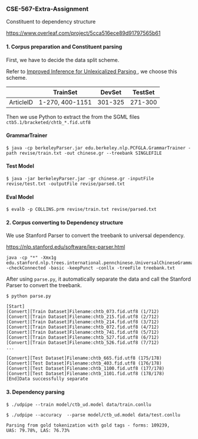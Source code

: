 ### CSE-567-Extra-Assignment

Constituent to dependency structure

https://www.overleaf.com/project/5cca516ece89d91797565b61

#### 1. Corpus preparation and Constituent parsing

First, we have to decide the data split scheme.

Refer to [Improved Inference for Unlexicalized Parsing
](http://www.coli.uni-saarland.de/~yzhang/rapt-ws1112/papers/petrov_2007.pdf), we choose this scheme.

|  | TrainSet | DevSet | TestSet |
| --- | --- | --- | --- |
| ArticleID | 1-270, 400-1151 | 301-325 | 271-300 |

Then we use Python to extract the <S> </S> from the SGML files `ctb5.1/bracketed/chtb_*.fid.utf8`

#### GrammarTrainer
```
$ java -cp berkeleyParser.jar edu.berkeley.nlp.PCFGLA.GrammarTrainer -path revise/train.txt -out chinese.gr --treebank SINGLEFILE
```

#### Test Model

```
$ java -jar berkeleyParser.jar -gr chinese.gr -inputFile revise/test.txt -outputFile revise/parsed.txt
```

#### Eval Model

```
$ evalb -p COLLINS.prm revise/train.txt revise/parsed.txt
```

#### 2. Corpus converting to Dependency structure

We use Stanford Parser to convert the treebank to universal dependency.

https://nlp.stanford.edu/software/lex-parser.html

```
java -cp "*" -Xmx1g edu.stanford.nlp.trees.international.pennchinese.UniversalChineseGrammaticalStructure -checkConnected -basic -keepPunct -conllx -treeFile treebank.txt
``` 

After using `parse.py`, it automatically separate the data and call the Stanford Parser to convert the treebank.

```
$ python parse.py

[Start]
[Convert][Train Dataset]Filename:chtb_073.fid.utf8 (1/712)
[Convert][Train Dataset]Filename:chtb_215.fid.utf8 (2/712)
[Convert][Train Dataset]Filename:chtb_214.fid.utf8 (3/712)
[Convert][Train Dataset]Filename:chtb_072.fid.utf8 (4/712)
[Convert][Train Dataset]Filename:chtb_741.fid.utf8 (5/712)
[Convert][Train Dataset]Filename:chtb_527.fid.utf8 (6/712)
[Convert][Train Dataset]Filename:chtb_526.fid.utf8 (7/712)
...

[Convert][Test Dataset]Filename:chtb_665.fid.utf8 (175/178)
[Convert][Test Dataset]Filename:chtb_403.fid.utf8 (176/178)
[Convert][Test Dataset]Filename:chtb_1100.fid.utf8 (177/178)
[Convert][Test Dataset]Filename:chtb_1101.fid.utf8 (178/178)
[End]Data successfully separate
```



#### 3. Dependency parsing

```
$ ./udpipe --train model/ctb_ud.model data/train.conllu
```

```
$ ./udpipe --accuracy  --parse model/ctb_ud.model data/test.conllu

Parsing from gold tokenization with gold tags - forms: 109239, 
UAS: 79.78%, LAS: 76.73%
```



